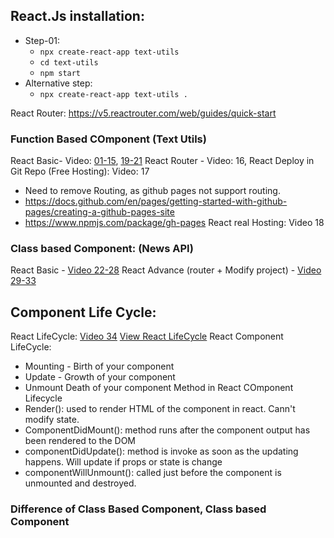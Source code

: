 ## React.Js installation:
- Step-01:
  - `npx create-react-app text-utils`
  - `cd text-utils`
  - `npm start`
- Alternative step:
  - `npx create-react-app text-utils .`


React Router: https://v5.reactrouter.com/web/guides/quick-start

### Function Based COmponent (Text Utils)
React Basic- Video: [01-15](https://www.youtube.com/watch?v=-mJFZp84TIY&list=PLu0W_9lII9agx66oZnT6IyhcMIbUMNMdt&index=1), [19-21](https://www.youtube.com/watch?v=kEvfVw5Sq5c&list=PLu0W_9lII9agx66oZnT6IyhcMIbUMNMdt&index=19)
React Router - Video: 16,
React Deploy in Git Repo (Free Hosting): Video: 17
  - Need to remove Routing, as github pages not support routing.
  - https://docs.github.com/en/pages/getting-started-with-github-pages/creating-a-github-pages-site
  - https://www.npmjs.com/package/gh-pages
React real Hosting: Video 18

### Class based Component: (News API)
React Basic - [Video 22-28](https://www.youtube.com/watch?v=x9p-4QGh-OI&list=PLu0W_9lII9agx66oZnT6IyhcMIbUMNMdt&index=22)
React Advance (router + Modify project) - [Video 29-33](https://www.youtube.com/watch?v=sUGwamqnJnY&list=PLu0W_9lII9agx66oZnT6IyhcMIbUMNMdt&index=29)

## Component Life Cycle:
React LifeCycle: [Video 34](https://www.youtube.com/watch?v=abjeWy4sZiU&list=PLu0W_9lII9agx66oZnT6IyhcMIbUMNMdt&index=34)
[View React LifeCycle](https://projects.wojtekmaj.pl/react-lifecycle-methods-diagram/)
React Component LifeCycle:
  - Mounting - Birth of your component
  - Update - Growth of your component
  - Unmount Death of your component
Method in React COmponent Lifecycle
  - Render(): used to render HTML of the component in react. Cann't modify state.
  - ComponentDidMount(): method runs after the component output has been rendered to the DOM
  - componentDidUpdate(): method is invoke as soon as the updating happens. Will update if props or state is change
  - componentWillUnmount(): called just before the component is unmounted and destroyed.


### Difference of Class Based Component, Class based Component

